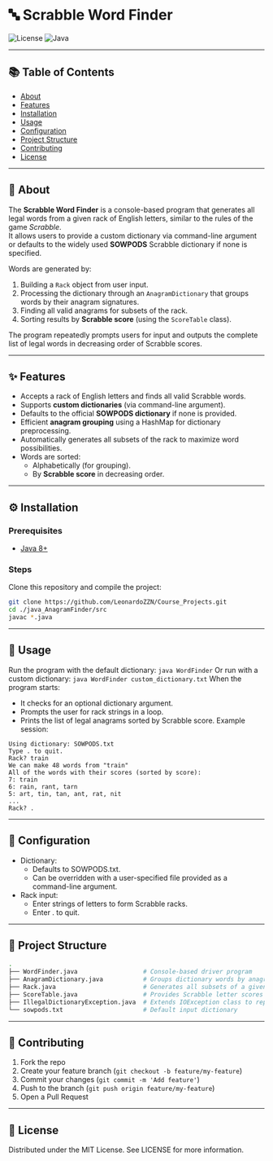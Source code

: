 # 🔤 Scrabble Word Finder
![License](https://img.shields.io/badge/license-MIT-blue.svg)
![Java](https://img.shields.io/badge/java-8%2B-orange)

---

## 📚 Table of Contents
- [About](#-about)
- [Features](#-features)
- [Installation](#-installation)
- [Usage](#-usage)
- [Configuration](#-configuration)
- [Project Structure](#-project-structure)
- [Contributing](#-contributing)
- [License](#-license)

---

## 📖 About
The **Scrabble Word Finder** is a console-based program that generates all legal words from a given rack of English letters, similar to the rules of the game *Scrabble*.  
It allows users to provide a custom dictionary via command-line argument or defaults to the widely used **SOWPODS** Scrabble dictionary if none is specified.  

Words are generated by:  
1. Building a `Rack` object from user input.  
2. Processing the dictionary through an `AnagramDictionary` that groups words by their anagram signatures.  
3. Finding all valid anagrams for subsets of the rack.  
4. Sorting results by **Scrabble score** (using the `ScoreTable` class).  

The program repeatedly prompts users for input and outputs the complete list of legal words in decreasing order of Scrabble scores.  

---

## ✨ Features
- Accepts a rack of English letters and finds all valid Scrabble words.  
- Supports **custom dictionaries** (via command-line argument).  
- Defaults to the official **SOWPODS dictionary** if none is provided.  
- Efficient **anagram grouping** using a HashMap for dictionary preprocessing.  
- Automatically generates all subsets of the rack to maximize word possibilities.  
- Words are sorted:  
  - Alphabetically (for grouping).  
  - By **Scrabble score** in decreasing order.  

---

## ⚙️ Installation
### Prerequisites
- [Java 8+](https://www.oracle.com/java/technologies/javase-downloads.html)  

### Steps
Clone this repository and compile the project:
```bash
git clone https://github.com/LeonardoZZN/Course_Projects.git
cd ./java_AnagramFinder/src
javac *.java
```

---

## 🚀 Usage
Run the program with the default dictionary:
`java WordFinder`
Or run with a custom dictionary:
`java WordFinder custom_dictionary.txt`
When the program starts:
- It checks for an optional dictionary argument.
- Prompts the user for rack strings in a loop.
- Prints the list of legal anagrams sorted by Scrabble score.
Example session:
```vbnet
Using dictionary: SOWPODS.txt
Type . to quit.
Rack? train
We can make 48 words from "train"
All of the words with their scores (sorted by score):
7: train
6: rain, rant, tarn
5: art, tin, tan, ant, rat, nit
...
Rack? .
```

---

## 🔧 Configuration
- Dictionary:
  - Defaults to SOWPODS.txt.
  - Can be overridden with a user-specified file provided as a command-line argument.
- Rack input:
  - Enter strings of letters to form Scrabble racks.
  - Enter . to quit.

---

## 📂 Project Structure
```bash
.
├── WordFinder.java                  # Console-based driver program
├── AnagramDictionary.java           # Groups dictionary words by anagram signature
├── Rack.java                        # Generates all subsets of a given rack
├── ScoreTable.java                  # Provides Scrabble letter scores and scoring method
├── IllegalDictionaryException.java  # Extends IOException class to report dictionary errors
└── sowpods.txt                      # Default input dictionary
```

---

## 🤝 Contributing
1. Fork the repo
2. Create your feature branch (`git checkout -b feature/my-feature`)
3. Commit your changes (`git commit -m 'Add feature'`)
4. Push to the branch (`git push origin feature/my-feature`)
5. Open a Pull Request

---

## 📜 License
Distributed under the MIT License. See LICENSE for more information.
